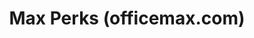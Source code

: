 ---
inv_num: 2014-031
add_credit:
url: 2014-031-max-perks
title: Max Perks (officemax.com)
year: '2014'
display_year: '2014'
medium: Single channel video
dims: Variable
pitch: "​Surfing around officemax.com....."
ps:
live_url:
youtube:
related_code:
subheading:
download:
commission:
layout: things-i-made
---